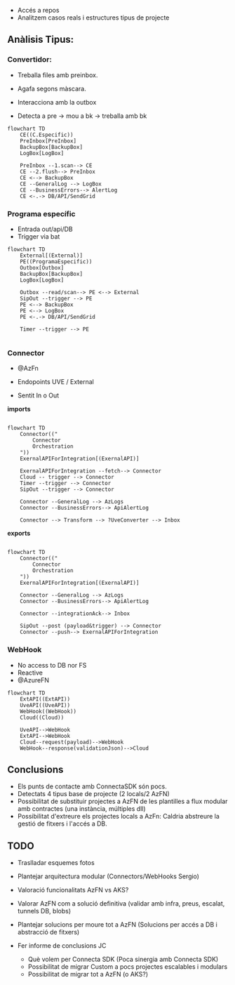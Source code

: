 - Accés a repos
- Analitzem casos reals i estructures tipus de projecte

## Anàlisis Tipus:

### Convertidor:

- Treballa files amb preinbox.
- Agafa segons màscara.
- Interacciona amb la outbox

- Detecta a pre -> mou a bk -> treballa amb bk

```mermaid
flowchart TD
    CE((C.Especific))
    PreInbox[PreInbox]
    BackupBox[BackupBox]
    LogBox[LogBox]

    PreInbox --1.scan--> CE
    CE --2.flush--> PreInbox
    CE <--> BackupBox
    CE --GeneralLog --> LogBox
    CE --BusinessErrors--> AlertLog
    CE <-.-> DB/API/SendGrid
```

### Programa específic

- Entrada out/api/DB
- Trigger via bat

```mermaid
flowchart TD
    External[(External)]
    PE((ProgramaEspecific))
    Outbox[Outbox]
    BackupBox[BackupBox]
    LogBox[LogBox]

    Outbox --read/scan--> PE <--> External
    SipOut --trigger --> PE
    PE <--> BackupBox
    PE <--> LogBox
    PE <-.-> DB/API/SendGrid

    Timer --trigger --> PE


```

### Connector

- @AzFn

- Endopoints UVE / External
- Sentit In o Out

**imports**

```mermaid

flowchart TD
    Connector(("
        Connector
        Orchestration
    "))
    ExernalAPIForIntegration[(ExernalAPI)]

    ExernalAPIForIntegration --fetch--> Connector
    Cloud -- trigger --> Connector
    Timer --trigger --> Connector
    SipOut --trigger --> Connector

    Connector --GeneralLog --> AzLogs
    Connector --BusinessErrors--> ApiAlertLog

    Connector --> Transform --> ?UveConverter --> Inbox
```

**exports**

```mermaid

flowchart TD
    Connector(("
        Connector
        Orchestration
    "))
    ExernalAPIForIntegration[(ExernalAPI)]

    Connector --GeneralLog --> AzLogs
    Connector --BusinessErrors--> ApiAlertLog

    Connector --integrationAck--> Inbox

    SipOut --post (payload&trigger) --> Connector
    Connector --push--> ExernalAPIForIntegration

```

### WebHook

- No access to DB nor FS
- Reactive
- @AzureFN

```mermaid
flowchart TD
    ExtAPI((ExtAPI))
    UveAPI((UveAPI))
    WebHook((WebHook))
    Cloud((Cloud))

    UveAPI-->WebHook
    ExtAPI-->WebHook
    Cloud--request(payload)-->WebHook
    WebHook--response(validationJson)-->Cloud
```

## Conclusions

- Els punts de contacte amb ConnectaSDK són pocs.
- Detectats 4 tipus base de projecte (2 locals/2 AzFN)
- Possibilitat de substituir projectes a AzFN de les plantilles a flux modular amb contractes (una instància, múltiples dll)
- Possibilitat d'extreure els projectes locals a AzFn: Caldria abstreure la gestió de fitxers i l'accés a DB.

## TODO

- Traslladar esquemes fotos
- Plantejar arquitectura modular (Connectors/WebHooks Sergio)
- Valoració funcionalitats AzFN vs AKS?
- Valorar AzFN com a solució definitiva (validar amb infra, preus, escalat, tunnels DB, blobs)
- Plantejar solucions per moure tot a AzFN (Solucions per accés a DB i abstracció de fitxers)

- Fer informe de conclusions JC
  - Què volem per Connecta SDK (Poca sinergia amb Connecta SDK)
  - Possibilitat de migrar Custom a pocs projectes escalables i modulars
  - Possibilitat de migrar tot a AzFN (o AKS?)
